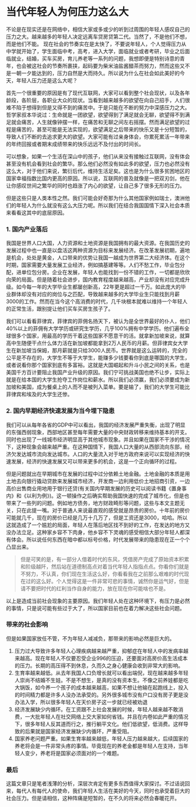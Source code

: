 

# 当代年轻人为何压力这么大

不论是在现实还是在网络中，相信大家或多或少的听到过周围的年轻人感叹自己的压力之大。越来越多的年轻人决定远离车贷房贷第二代。当然了，不是他们不想，而是他们不能。 现在社会的节奏实在是太快了，不要说年轻人，个人觉得压力从中学就开始了，学生面临中考，高考，进入大学，面临就业或者考研，毕业之后面临就业，结婚，买车买房，育儿养老等一系列的问题，我想即便是特别诗意的青年，也会被这社会的节奏所裹挟，起码要为柴米油盐酱醋茶而努力，然而这些又不是一朝一夕能达到的，压力自然是大而持久。所以说为什么在社会如此美好的今天，年轻人压力还是这么大呢？

首先一个很重要的原因是有了现代互联网，大家可以看到整个社会现状，以及各年龄段，各阶层，各职业大众的现状。当看到越来越多的欲望在向自己招手，人们很难不陷于想得到但是又得不到的痛苦中。于是只能在不断的努力中深感压力之大。哲学家叔本华说过：生命就是一团欲望，欲望得到了满足就会无聊，欲望得不到满足就会痛苦，人生就像钟摆一样，在痛苦和无聊之间左右摇摆。然而满足欲望的过程是痛苦的，甚至可能是无法实现的，欲望满足之后带来的快乐又是十分短暂的，导致人们不断的去追求更大的欲望。大家可能有过亲身体会，你累死累活一年带来的年终回报或者期末成绩带来的快乐远远不及付出的时间长。

可以想象，如果一个生活在深山中的孩子，他们从来没有接触过互联网，没有体会甚至没有机会看到社会的繁华。那么他们必然没有如此多的欲望，压力也必然没有这么大，对于他们来说，繁衍后代，维持生活足矣。这也是为什么很多贫困地区的国家幸福指数比国内更高的原因。所以说，互联网的普及就像是一把双刃剑，他在让你感叹世间之繁华的同时也趋涨了内心的欲望，让自己多了很多无形的压力。

但是这些只是人类本性之然。我们可能会好奇那为什么其他国家例如瑞士，澳洲他们的年轻人为什么就没有这么大压力呢。所以我们在结合我国国情下深入社会本质来看看这其中的底层原因。

### 1. 国内产业落后

我国是世界人口大国，人力资源和土地资源是我国拥有的最大资源。在我国历史的发展过程中也一直是以盘活这两种资源为目标来发展经济。在改革发展初期，遍地是机会，处处是黄金，人口带来的优势让我国一越成为世界第二大经济体。在这个时期，国家需要大量发展工业经济，例如搞基建等等。人们不愁工作，毕业包分配，进单位包分房。企业在发展，年轻人也能找到一份不错的工作，一切都是欣欣向荣的局面。但是随着社会进步，国内教育程度越来越高，产业却没有对应完成升级。如今每一年的大学毕业生都屡创新高，22年更是超过一千万。如此庞大的毕业群体却没有对应的岗位与之匹配，导致越来越多的大学毕业生只能找到月薪3000的工作。然而在当今这个高消费的时代，几千块根本就难以维持一个年轻人的正常生活，跟别提让他们买车买房生孩子了。

我们可以看看菲律宾，菲律宾的菲佣名扬天下，被认为是全世界最好的仆人，他们40%以上的菲佣有大学学历或研究生学历，几乎100%拥有中学学历。他们遍布全球很多个国家，用最高的学历干着这些国家不愿意干的活。就拿新加坡来说，就算高中生随便干点什么体力活在新加坡都能拿到2万人民币的月薪。但菲律宾女大学生在新加坡当保姆，那月薪就是只给3000人民币。世界就是这么运转的，完全的公平是不存在的，大学生不等于大学生，能赚多少钱要看你到底是哪国的大学生，或者说看你那个国家到底有多富裕。这就是大国崛起和升斗小民之间的关系，也是美国千方百计要阻止我国产业升级的原因。我们宁可挑战美国也绝不让步，实际上就是在给本国的大学生抢夺工作岗位和薪水。所以我们必须赢，我们必须要成为新加坡和美国，成为餐桌上的人而不是被列入菜单。要是输了，我们的大学生可能比菲律宾和埃及的大学生还惨。

### 2. 国内早期经济快速发展为当今埋下隐患

我们可以从每年各省的GDP中可以看出，我国的经济发展严重失衡，出现了明显的东强西弱现象，西部地区甚至每年需要大量的中央财政转移来维持基本的开支。同时也出现了一线城市经济明显高于其他城市现象。并且如果在国家不干涉的情况下，这种现象会越来越严重。在这种国情下，我国人口大量的从西部流向东部，经济欠发达城市流向发达城市。人口的大量流入对于地方政府来说可以实现经济的快速发展，经济的快速发展又可以带来更多的机会，这是一个正向循环的过程。

但是问题就出在早期城市在发展的过程中过分依赖土地金融。土地金融的本质是用土地去向银行撬动贷款来发展城市经济，开发商一边利用低价土地招商引资，一边高价出售商业用地用于银行还贷(有关国内早期发展的历史可以阅读书籍《置身事内》和《以利为例》)。这一顿操作之后确实帮助我国快速的完成了城市化，但是也带来了一些列的问题。例如地方债务，地方财政畸形等问题，这些与本文主题无关，只在此提一嘴。对于普通人来说最直观的感受就是昂贵的房价。十年前的房价可能就几千，现在的房价已经是几万十几万了，但是工资还是3000，哈哈。所以这就造成了一个尴尬的局面，年轻人在落后地区找不到好的工作，在发达的地方又没办法立足。这种家乡容不下肉身，他乡容不下灵魂的感受相信大部分年轻人都深有体会。所以说任何东西在暗中都以标号价格，时代发展带来的隐患现在正一个个凸显出来。

> 但是可笑的是，有一部分人借着时代的东风，凭借房产完成了原始资本积累和阶级越阡，然后站在道德制高点对着当代年轻人指指点点。你看你们就是不努力，不认真，你们现在生活这么好，你看看我在之前那么艰难的时代现在过的这么好。个人觉得这是一件非常可悲的事情，诚然你是运气好，但是请不要把时代的红利当作自身的能力，放在现在你可能啥也不是。

以上是造成当前社会现象的主要原因。我们年轻人处在这种环境下，有压力是必然的事情，只是说可能有些过于大了，所以国家目前也在着力解决这些社会问题。

### 带来的社会影响

但是如果国家放任不管，不为年轻人减减负，那带来的影响必然是巨大的。

1. 压力过大导致许多年轻人心理疾病越来越严重，抑郁症在年轻人中的发病率越来越高。现在年轻人不仅要忍受企业996的压迫，还要面对高房价高生活成本的压力。长期的高压得不到休息，久而久之身心健康会收到非常大的影响。
2. 生育率越来越低。从去年我国人口负增长就可以看出端倪，现在越来越多年轻人崇尚不结婚不生娃。不是不想生，是真的没有资本生。不像之前养娃都是吃大锅饭，如今养一个孩子的成本越来越高，如果不想让他输在起跑线上，投入的时间精力都是许多人没办法承受的。另外很多城市没有户口没有房子更是没办法入学，所以很多年轻人在天价房子这一步就已经被劝退
3. 经济发展缺少内循环。在工资跟不上社会发展的时候，年轻人越来越不敢消费，一大批年轻人在社交网络上交大家如何省钱。并且在内卷如此严重的情况下，很多年轻人反其道而行之，推行躺平文化。他们低欲望，低消费。这样导致的后果就是国家经济发展缺少内循环，严重受阻。
4. 国家养老问题严重。如果生育率越来越低，年轻人压力越来越大，后续国家的养老将会是一件非常头疼的事情。毕竟现在的养老金都是年轻人在支持，当年轻人变少，养老将是国家必须面对的一个难题。

### 最后

这篇文章只是笔者浅薄的分析，深层次肯定有更多东西值得大家探讨。不过话说回来，每代人有每代人的使命，我们年轻人生活在美好的今天，同时也承受着巨大的社会压力。但是请相信，这种阵痛是短暂的，在不久的将来必然会春暖花开。



